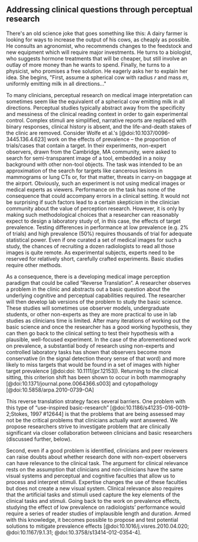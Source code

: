 ## Addressing clinical questions through perceptual research

There's an old science joke that goes something like this: A dairy farmer is looking for ways to increase the output of his cows, as cheaply as possible.
He consults an agronomist, who recommends changes to the feedstock and new equipment which will require major investments. He turns to a biologist, who suggests hormone treatments that will be cheaper, but still involve an outlay of more money than he wants to spend.
Finally, he turns to a physicist, who promises a free solution. He eagerly asks her to explain her idea.
She begins, "First, assume a spherical cow with radius *r* and mass *m*, uniformly emitting milk in all directions..."

To many clinicians, perceptual research on medical image interpretation can sometimes seem like the equivalent of a spherical cow emitting milk in all directions.
Perceptual studies typically abstract away from the specificity and messiness of the clinical reading context in order to gain experimental control.
Complex stimuli are simplified, narrative reports are replaced with binary responses, clinical history is absent, and the life-and-death stakes of the clinic are removed.
Consider Wolfe et al.'s [@doi:10.1037/0096-3445.136.4.623] work on the effects of prevalence – the proportion of trials/cases that contain a target.
In their experiments, non-expert observers, drawn from the Cambridge, MA community, were asked to search for semi-transparent image of a tool, embedded in a noisy background with other non-tool objects. The task was intended to be an approximation of the search for targets like cancerous lesions in mammograms or lung CTs or, for that matter, threats in carry-on baggage at the airport.
Obviously, such an experiment is not using medical images or medical experts as viewers. Performance on the task has none of the consequence that could accompany errors in a clinical setting.
It would not be surprising if such factors lead to a certain skepticism in the clinician community about the value of perception research.
However, it is only by making such methodological choices that a researcher can reasonably expect to design a laboratory study of, in this case, the effects of target prevalence. Testing differences in performance at low prevalence (e.g. 2% of trials) and high prevalence (50%) requires thousands of trial for adequate statistical power.
Even if one curated a set of medical images for such a study, the chances of recruiting a dozen radiologists to read all those images is quite remote.
As experimental subjects, experts need to be reserved for relatively short, carefully crafted experiments. Basic studies require other methods.

As a consequence, there is a developing medical image perception paradigm that could be called “Reverse Translation”.
A researcher observes a problem in the clinic and abstracts out a basic question about the underlying cognitive and perceptual capabilities required. The researcher will then develop lab versions of the problem to study the basic science.
These studies will sometimes use observer models, undergraduate students, or other non-experts as they are more practical to use in lab studies as clinicians time is limited.
After many iterations of working out the basic science and once the researcher has a good working hypothesis, they can then go back to the clinical setting to test their hypothesis with a plausible, well-focused experiment.
In the case of the aforementioned work on prevalence, a substantial body of research using non-experts and controlled laboratory tasks has shown that observers become more conservative (in the signal detection theory sense of that word) and more likely to miss targets that would be found in a set of images with higher target prevalence [@doi:doi: 10.1111/jpr.12153]).
Returning to the clinical sitting, this criterion shift has been shown to occur in both mammography [@doi:10.1371/journal.pone.0064366.s003] and cytopathology [@doi:10.5858/arpa.2010-0739-OA]

This reverse translation strategy faces several barriers.
One problem with this type of “use-inspired basic-research” [@doi:10.1186/s41235-016-0019-2;Stokes, 1997 #12644] is that the problems that are being assessed may not be the critical problems that clinicians actually want answered.
We propose researchers strive to investigate problem that are clinically significant via closer collaboration between clinicians and basic researchers (discussed further, below).

Second, even if a good problem is identified, clinicians and peer reviewers can raise doubts about whether research done with non-expert observers can have relevance to the clinical task.
The argument for clinical relevance rests on the assumption that clinicians and non-clinicians have the same visual systems and perceptual and cognitive faculties that allow us to process and interpret stimuli.
Expertise changes the use of these faculties but does not create a new visual system.
Clinical relevance also requires that the artificial tasks and stimuli used capture the key elements of the clinical tasks and stimuli.
Going back to the work on prevalence effects, studying the effect of low prevalence on radiologists’ performance would require a series of reader studies of implausible length and duration.
Armed with this knowledge, it becomes possible to propose and test potential solutions to mitigate prevalence effects [@doi:10.1016/j.visres.2010.04.020; @doi:10.1167/9.1.31; @doi:10.3758/s13414-012-0354-4].
